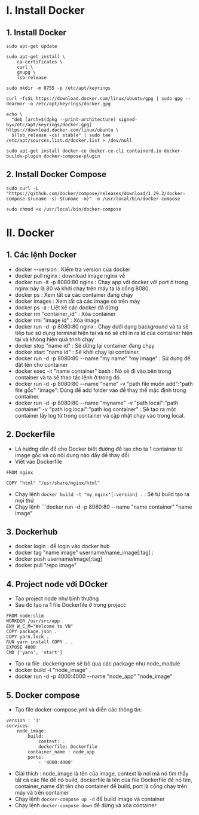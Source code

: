 # I. Install Docker
## 1. Install Docker
```
sudo apt-get update

sudo apt-get install \
	ca-certificates \
	curl \
	gnupg \
	lsb-release

sudo mkdir -m 0755 -p /etc/apt/keyrings

curl -fsSL https://download.docker.com/linux/ubuntu/gpg | sudo gpg --dearmor -o /etc/apt/keyrings/docker.gpg

echo \
  "deb [arch=$(dpkg --print-architecture) signed-by=/etc/apt/keyrings/docker.gpg] https://download.docker.com/linux/ubuntu \
  $(lsb_release -cs) stable" | sudo tee /etc/apt/sources.list.d/docker.list > /dev/null

sudo apt-get install docker-ce docker-ce-cli containerd.io docker-buildx-plugin docker-compose-plugin
```

## 2. Install Docker Compose
```
sudo curl -L "https://github.com/docker/compose/releases/download/1.29.2/docker-compose-$(uname -s)-$(uname -m)" -o /usr/local/bin/docker-compose

sudo chmod +x /usr/local/bin/docker-compose
```

# II. Docker
## 1. Các lệnh Docker
- docker --version : Kiểm tra version của docker
- docker pull nginx : download image nginx về
- docker run -it -p 8080:80 nginx : Chạy app với docker với port ở trong nginx này là 80 và khởi chạy trên máy ta là cổng 8080.
- docker ps : Xem tất cả các container đang chạy
- docker images : Xem tất cả các image có trên máy
- docker ps -a : Liệt kê các docker đã dừng
- docker rm "container_id" : Xóa container
- docker rmi "image id" : Xóa image
- docker run -d -p 8080:80 nginx : Chạy dưới dạng background và ta sẽ tiếp tục sử dụng terminal hiện tại và nó sẽ chỉ in ra id của container hiện tại và không hiện quá trình chạy
- docker stop "name id" : Sẽ dừng lại container đang chạy
- docker start "name id" : Sẽ khởi chạy lại container.
- docker run -d -p 8080:80 --name "my name" "my image" : Sử dụng để đặt tên cho container 
- docker exec -it "name container" bash : Nó sẽ đi vào bên trong container và ta sẽ thao tác lệnh ở trong đó.
- docker run -d -p 8080:80 --name "name" -v "path file muốn add":"path file gốc" "image": Dùng để add folder vào để thay thế mặc định trong container.
- docker run -d -p 8080:80 --name "myname" -v "path local":"path container" -v "path log local":"path log container" : Sẽ tạo ra một container lấy log từ trong container và cập nhật chạy vào trong local.

## 2. Dockerfile
- Là hướng dẫn để cho Docker biết đường để tạo cho ta 1 container từ image gốc và có nội dung nào đấy để thay đổi
- Viết vào Dockerfile

```
FROM nginx  

COPY "html" "/usr/share/nginx/html"
```

- Chạy lệnh ```docker build -t "my_nginx"[:version] .``` : Sẽ tự build tạo ra mọi thứ
- Chạy lệnh ```docker run -d -p 8080:80 --name "name container" "name image"   

## 3. Dockerhub
- docker login : để login vào docker hub
- docker tag "name image" username/name_image[:tag] :  
- docker push username/image[:tag]
- docker pull "repo image"

## 4. Project node với DOcker

- Tạo project node như bình thường
- Sau đó tạo ra 1 file Dockerfile ở trong project:

```
FROM node:slim
WORKDIR /usr/src/app
ENV W_C_M="Welcome to VN"
COPY package.json .
COPY yarn.lock .
RUN yarn install COPY . .
EXPOSE 4000
CMD ['yarn', 'start']
```

- Tạo ra file .dockerignore sẽ bỏ qua các package như node_module
- docker build -t "node_image" .
- docker run -d -p 4000:4000 --name "node_app" "node_image"


## 5. Docker compose
- Tạo file docker-compose.yml và điền các thông tin:
```
version : '3'
services:
	node_image:
		build:
			context: .
			dockerfile: Dockerfile
		container_name : node_app
		ports:
			- '4000:4000'
```

- Giải thích : node_image là tên của image, context là nơi mà nó tìm thấy tất cả các file để nó build, dockerfile là tên của file Dockerfile để nó tìm, container_name đặt tên cho container để build, port là cổng chạy trên máy và trên container
- Chạy lệnh ```docker-compose up -d``` để build image và container
- Chạy lệnh ```docker-compose down``` để dừng và xóa container























